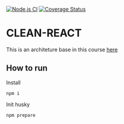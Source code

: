 [![Node.js CI](https://github.com/pcbsytem/clean-react/actions/workflows/test.yml/badge.svg)](https://github.com/pcbsytem/clean-react/actions/workflows/test.yml)
[![Coverage Status](https://coveralls.io/repos/github/pcbsytem/clean-react/badge.svg?branch=main)](https://coveralls.io/github/pcbsytem/clean-react?branch=main)

# CLEAN-REACT

This is an architeture base in this course <a href="https://www.udemy.com/course/react-com-mango">here</a>

## How to run

Install

```
npm i
```

Init husky

```
npm prepare
```
